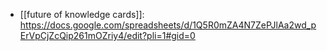 - [[future of knowledge cards]]: https://docs.google.com/spreadsheets/d/1Q5R0mZA4N7ZePJlAa2wd_pErVpCjZcQip261mOZriy4/edit?pli=1#gid=0

